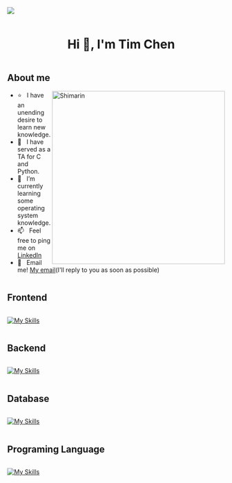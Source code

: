 <!--horizontal divider(gradiant)-->
<img src="https://user-images.githubusercontent.com/73097560/115834477-dbab4500-a447-11eb-908a-139a6edaec5c.gif">

<!--h1 without bottom border-->
<div id="user-content-toc">
  <ul align="center">
    <summary><h1 style="display: inline-block">Hi 👋, I'm Tim Chen</h1></summary>
  </ul>




<h2>  About me </h2>
 <img align="right" width="400" alt="Shimarin" src="https://github.com/ChenTim1011/ChenTim1011/assets/136954078/974e5e65-8ea4-4260-ab43-368b28b28dce"/>
 
- ⭐ &nbsp; I have an unending desire to learn new knowledge.
- 🔭 &nbsp; I have served as a TA for C and Python.
- 🌱 &nbsp; I’m currently learning some operating system knowledge.
- 📫 &nbsp; Feel free to ping me on [LinkedIn](https://www.linkedin.com/in/tim-chen-64ba5622a/)
- 📧 &nbsp; Email me! [My email](110208059@g.nccu.edu.tw)(I'll reply to you as soon as possible)
  
</div>





<summary><h2 style="display: inline-block">Frontend</h2></summary>

[![My Skills](https://skillicons.dev/icons?i=html,css,js,react)](https://skillicons.dev)

<summary><h2 style="display: inline-block">Backend</h2></summary>

[![My Skills](https://skillicons.dev/icons?i=nodejs,python)](https://skillicons.dev)

<summary><h2 style="display: inline-block">Database</h2></summary>

[![My Skills](https://skillicons.dev/icons?i=mysql,postgres,sqlite)](https://skillicons.dev)

<summary><h2 style="display: inline-block">Programing Language</h2></summary>

[![My Skills](https://skillicons.dev/icons?i=c,cpp,python)](https://skillicons.dev)
